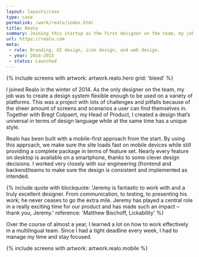 ```yaml
---
layout: layouts/case
type: case
permalink: /work/realo/index.html
title: Realo
summary: Joining this startup as the first designer on the team, my job was to create a design system flexible enough to be used on a variety of platforms.
url: https://realo.com
meta:
 - role: Branding, UI design, icon design, and web design.
 - year: 2014-2015
 - status: Launched
---
```

{% include screens with artwork: artwork.realo.hero grid: 'bleed' %}

I joined Realo in the winter of 2014. As the only designer on the team, my job was to create a design system flexible enough to be used on a variety of platforms. This was a project with lots of challenges and pitfalls because of the sheer amount of screens and scenarios a user can find themselves in. Together with Bregt Colpaert, my Head of Product, I created a design that’s universal in terms of design language while at the same time has a unique style.

Realo has been built with a mobile-first approach from the start. By using this approach, we make sure the site loads fast on mobile devices while still providing a complete package in terms of feature set. Nearly every feature on desktop is available on a smartphone, thanks to some clever design decisions. I worked very closely with our engineering (frontend and backend)teams to make sure the design is consistent and implemented as intended.

{% include quote with blockquote: 'Jeremy is fantastic to work with and a truly excellent designer. From communication, to testing, to presenting his work; he never ceases to go the extra mile. Jeremy has played a central role in a really exciting time for our product and has made such an impact – thank you, Jeremy.' reference: 'Matthew Bischoff, Lickability' %}

Over the course of almost a year, I learned a lot on how to work effectively in a multilingual team. Since I had a tight deadline every week, I had to manage my time and stay focused.

{% include screens with artwork: artwork.realo.mobile %}